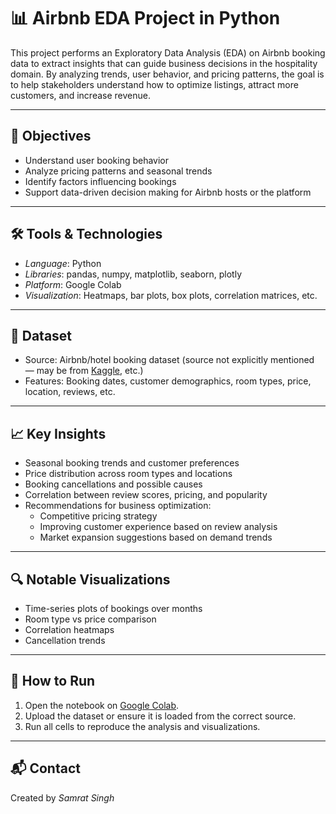 # 📊 Airbnb EDA Project in Python

This project performs an Exploratory Data Analysis (EDA) on Airbnb booking data to extract insights that can guide business decisions in the hospitality domain. By analyzing trends, user behavior, and pricing patterns, the goal is to help stakeholders understand how to optimize listings, attract more customers, and increase revenue.

---

## 📌 Objectives

- Understand user booking behavior
- Analyze pricing patterns and seasonal trends
- Identify factors influencing bookings
- Support data-driven decision making for Airbnb hosts or the platform

---

## 🛠 Tools & Technologies

- *Language*: Python
- *Libraries*: pandas, numpy, matplotlib, seaborn, plotly
- *Platform*: Google Colab
- *Visualization*: Heatmaps, bar plots, box plots, correlation matrices, etc.

---

## 📂 Dataset

- Source: Airbnb/hotel booking dataset (source not explicitly mentioned — may be from [Kaggle](https://www.kaggle.com/), etc.)
- Features: Booking dates, customer demographics, room types, price, location, reviews, etc.

---

## 📈 Key Insights

- Seasonal booking trends and customer preferences
- Price distribution across room types and locations
- Booking cancellations and possible causes
- Correlation between review scores, pricing, and popularity
- Recommendations for business optimization:
  - Competitive pricing strategy
  - Improving customer experience based on review analysis
  - Market expansion suggestions based on demand trends

---

## 🔍 Notable Visualizations

- Time-series plots of bookings over months
- Room type vs price comparison
- Correlation heatmaps
- Cancellation trends

---

## 🚀 How to Run

1. Open the notebook on [Google Colab](https://colab.research.google.com).
2. Upload the dataset or ensure it is loaded from the correct source.
3. Run all cells to reproduce the analysis and visualizations.

---
## 📬 Contact

Created by *Samrat Singh*  
